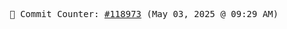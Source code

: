 <p align="center">
    <samp>
        📮 Commit Counter: <a href="https://github.com/Javascript-void0/Javascript-void0/commits/main">#118973</a> (May 03, 2025 @ 09:29 AM)
    </samp>
</p>